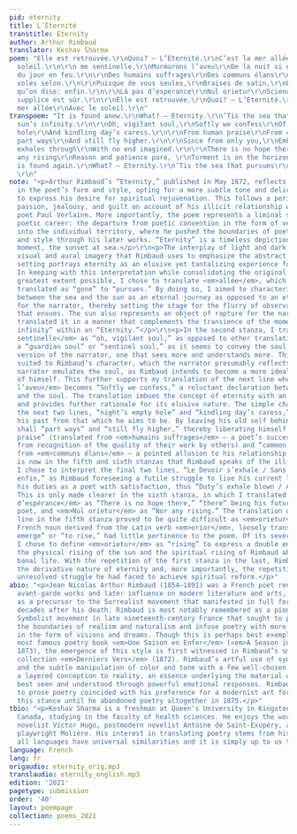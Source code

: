 ```yaml
---
pid: eternity
title: L’Éternité
transtitle: Eternity
author: Arthur Rimbaud
translator: Keshav Sharma
poem: "Elle est retrouvée.\r\nQuoi? — L’Éternité.\r\nC’est la mer allée\r\nAvec le
  soleil.\r\n\r\n me sentinelle,\r\nMurmurons l’aveu\r\nDe la nuit si nulle\r\nEt
  du jour en feu.\r\n\r\nDes humains suffrages\r\nDes communs élans\r\nLà tu dégages\r\nEt
  voles selon.\r\n\r\nPuisque de vous seules,\r\nBraises de satin,\r\nLe Devoir s’exhale\r\nSans
  qu’on dise: enfin.\r\n\r\nLà pas d’espérance\r\nNul orietur\r\nScience avec patience,\r\nLa
  supplice est sûr.\r\n\r\nElle est retrouvée.\r\nQuoi? — L’Éternité.\r\nC’est la
  mer allée\r\nAvec le soleil.\r\n"
transpoem: "It is found anew.\r\nWhat? — Eternity.\r\n’Tis the sea that pursues\r\nThe
  sun’s infinity.\r\n\r\nOh, vigilant soul,\r\nSoftly we confess\r\nOf night’s empty
  hole\r\nAnd kindling day’s caress.\r\n\r\nFrom human praise\r\nFrom common desires\r\nYou
  part ways\r\nAnd still fly higher.\r\n\r\nSince from only you,\r\nEmbers of satin,\r\nDuty
  exhales through\r\nWith no end imagined.\r\n\r\nThere is no hope there, \r\nNor
  any rising\r\nReason and patience pare, \r\nTorment is on the horizon.\r\n\r\nIt
  is found again.\r\nWhat? — Eternity.\r\n’Tis the sea that pursues\r\nThe sun’s infinity.
  \r\n"
note: "<p>Arthur Rimbaud’s “Eternity,” published in May 1872, reflects a marked shift
  in the poet’s form and style, opting for a more subtle tone and delicate imagery
  to express his desire for spiritual rejuvenation. This follows a period of violent
  passion, jealousy, and guilt on account of his illicit relationship with fellow
  poet Paul Verlaine. More importantly, the poem represents a liminal stage in Rimbaud’s
  poetic career: the departure from poetic convention in the form of verse composition
  into the individual territory, where he pushed the boundaries of poetic structure
  and style through his later works. “Eternity” is a timeless depiction of an evanescent
  moment, the sunset at sea.</p>\r\n<p>The interplay of light and dark and the layered
  visual and aural imagery that Rimbaud uses to emphasize the abstract nature of the
  setting portrays eternity as an elusive yet tantalizing experience for the narrator.
  In keeping with this interpretation while consolidating the original form to the
  greatest extent possible, I chose to translate <em>allée</em>, which is literally
  translated as “gone” to “pursues.” By doing so, I aimed to characterize this scene
  between the sea and the sun as an eternal journey as opposed to an eternal destination
  for the narrator, thereby setting the stage for the flurry of observations and emotions
  that ensues. The sun also represents an object of rapture for the narrator, so I
  translated it in a manner that complements the transience of the moment: “the sun’s
  infinity” within an “Eternity.”</p>\r\n<p>In the second stanza, I translated <em>âme
  sentinelle</em> as “oh, vigilant soul,” as opposed to other translations describing
  a “guardian soul” or “sentinel soul,” as it seems to convey the soul as a better
  version of the narrator, one that sees more and understands more. This is better
  suited to Rimbaud’s character, which the narrator presumably reflects, in that the
  narrator emulates the soul, as Rimbaud intends to become a more idealized version
  of himself. This further supports my translation of the next line where <em>Murmurons
  l’aveu</em> becomes “Softly we confess,” a reluctant declaration between the narrator
  and the soul. The translation imbues the concept of eternity with an air of secrecy
  and provides further rationale for its elusive nature. The simple change between
  the next two lines, “night’s empty hole” and “kindling day’s caress,” further demarcates
  his past from that which he aims to be. By leaving his old self behind, Rimbaud
  shall “part ways” and “still fly higher,” thereby liberating himself from “human
  praise” (translated from <em>humains suffrages</em> — a poet’s success is derived
  from recognition of the quality of their work by others) and “common desires” (translated
  from <em>communs élans</em> — a pointed allusion to his relationship with Paul Verlaine).</p>\r\n<p>It
  is now in the fifth and sixth stanzas that Rimbaud speaks of the ill-fated future.
  I chose to interpret the final two lines, “Le Devoir s’exhale / Sans qu’on dise:
  enfin,” as Rimbaud foreseeing a futile struggle to live his current life and complete
  his duties as a poet with satisfaction, thus “Duty’s exhale blown / And no end imagined.”
  This is only made clearer in the sixth stanza, in which I translated <em>Là pas
  d’espérance</em> as “There is no hope there,” “there” being his future life as a
  poet, and <em>Nul orietur</em> as “Nor any rising.” The translation of the third
  line in the fifth stanza proved to be quite difficult as <em>orietur</em>, an old
  French noun derived from the Latin verb <em>orior</em>, loosely translated as “to
  emerge” or “to rise,” had little pertinence to the poem. Of its several meanings,
  I chose to define <em>orietur</em> as “rising” to express a double entendre with
  the physical rising of the sun and the spiritual rising of Rimbaud above his former,
  banal life. With the repetition of the first stanza in the last, Rimbaud emphasizes
  the derivative nature of eternity and, more importantly, the repetitive and seemingly
  unresolved struggle he had faced to achieve spiritual reform.</p>"
abio: "<p>Jean Nicolas Arthur Rimbaud (1854–1891) was a French poet renowned for his
  avant-garde works and later influence on modern literature and arts, which served
  as a precursor to the Surrealist movement that manifested in full force almost three
  decades after his death. Rimbaud is most notably remembered as a pioneer of the
  Symbolist movement in late nineteenth-century France that sought to push beyond
  the boundaries of realism and naturalism and infuse poetry with more imagination
  in the form of visions and dreams. Though this is perhaps best exemplified in his
  most famous poetry book <em>Une Saison en Enfer</em> (<em>A Season in Hell</em>,
  1873), the emergence of this style is first witnessed in Rimbaud’s smaller poetry
  collection <em>Derniers Vers</em> (1872). Rimbaud’s artful use of synaesthetic imagery
  and the subtle manipulation of color and tone with a few well-chosen words adds
  a layered conception to reality, an essence underlying the material world that is
  best seen and understood through powerful emotional responses. Rimbaud’s later shift
  to prose poetry coincided with his preference for a modernist art form; he kept
  this stance until he abandoned poetry altogether in 1875.</p>"
tbio: "<p>Keshav Sharma is a freshman at Queen’s University in Kingston, Ontario,
  Canada, studying in the faculty of health sciences. He enjoys the works of Romantic
  novelist Victor Hugo, postmodern novelist Antoine de Saint-Exupéry, and seventeenth-century
  playwright Molière. His interest in translating poetry stems from his belief that
  all languages have universal similarities and it is simply up to us to uncover them.</p>"
language: French
lang: fr
origaudio: eternity_orig.mp3
translaudio: eternity_english.mp3
edition: '2021'
pagetype: submission
order: '40'
layout: poempage
collection: poems_2021
---
```

